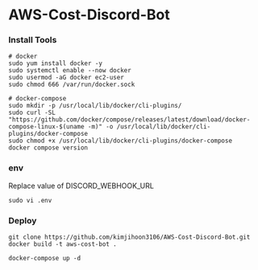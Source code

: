 # AWS-Cost-Discord-Bot

### Install Tools
```
# docker
sudo yum install docker -y
sudo systemctl enable --now docker
sudo usermod -aG docker ec2-user
sudo chmod 666 /var/run/docker.sock

# docker-compose
sudo mkdir -p /usr/local/lib/docker/cli-plugins/
sudo curl -SL "https://github.com/docker/compose/releases/latest/download/docker-compose-linux-$(uname -m)" -o /usr/local/lib/docker/cli-plugins/docker-compose
sudo chmod +x /usr/local/lib/docker/cli-plugins/docker-compose
docker compose version
```

### env
Replace value of DISCORD_WEBHOOK_URL
```
sudo vi .env
```


### Deploy
```
git clone https://github.com/kimjihoon3106/AWS-Cost-Discord-Bot.git
docker build -t aws-cost-bot .
```
```
docker-compose up -d
```
